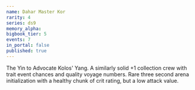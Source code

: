 ```yaml
---
name: Dahar Master Kor
rarity: 4
series: ds9
memory_alpha:
bigbook_tier: 5
events: 7
in_portal: false
published: true
---
```


The Yin to Advocate Kolos' Yang. A similarly solid +1 collection crew with trait event chances and quality voyage numbers. Rare three second arena initialization with a healthy chunk of crit rating, but a low attack value.
